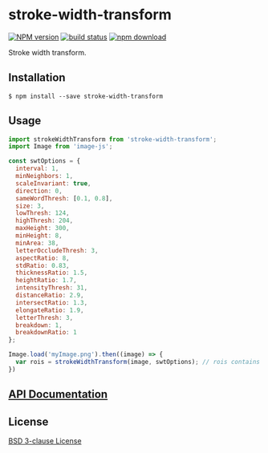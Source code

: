 # stroke-width-transform

  [![NPM version][npm-image]][npm-url]
  [![build status][travis-image]][travis-url]
  [![npm download][download-image]][download-url]

Stroke width transform.

## Installation

`$ npm install --save stroke-width-transform`

## Usage

```js
import strokeWidthTransform from 'stroke-width-transform';
import Image from 'image-js';

const swtOptions = {
  interval: 1,
  minNeighbors: 1,
  scaleInvariant: true,
  direction: 0,
  sameWordThresh: [0.1, 0.8],
  size: 3,
  lowThresh: 124,
  highThresh: 204,
  maxHeight: 300,
  minHeight: 8,
  minArea: 38,
  letterOccludeThresh: 3,
  aspectRatio: 8,
  stdRatio: 0.83,
  thicknessRatio: 1.5,
  heightRatio: 1.7,
  intensityThresh: 31,
  distanceRatio: 2.9,
  intersectRatio: 1.3,
  elongateRatio: 1.9,
  letterThresh: 3,
  breakdown: 1,
  breakdownRatio: 1 
};

Image.load('myImage.png').then((image) => {
  var rois = strokeWidthTransform(image, swtOptions); // rois contains the regions with text
})
```

## [API Documentation](https://image-js.github.io/stroke-width-transform/)

## License

  [BSD 3-clause License](./LICENSE)

[npm-image]: https://img.shields.io/npm/v/stroke-width-transform.svg?style=flat-square
[npm-url]: https://www.npmjs.com/package/stroke-width-transform
[travis-image]: https://img.shields.io/travis/image-js/stroke-width-transform/master.svg?style=flat-square
[travis-url]: https://travis-ci.org/image-js/stroke-width-transform
[download-image]: https://img.shields.io/npm/dm/stroke-width-transform.svg?style=flat-square
[download-url]: https://www.npmjs.com/package/stroke-width-transform
